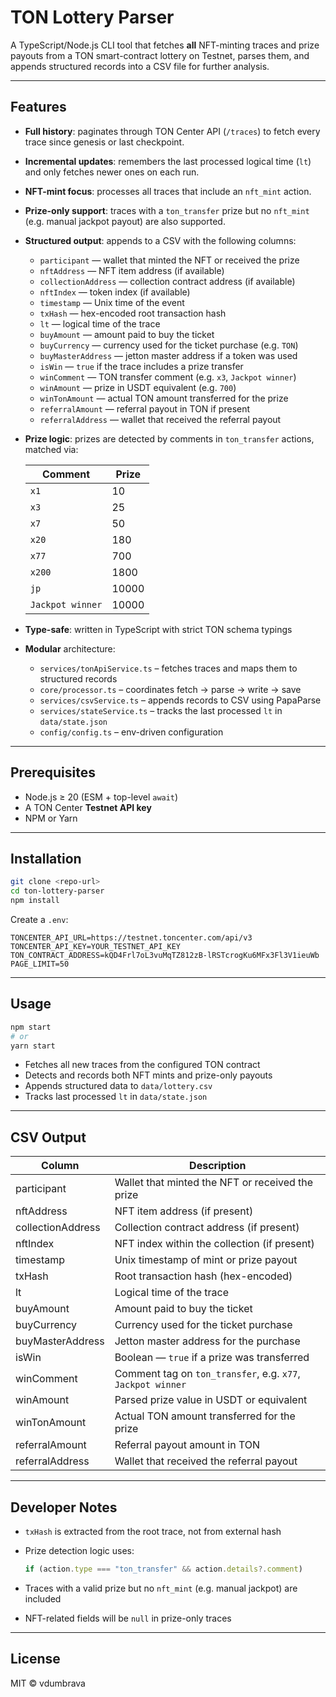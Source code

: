# TON Lottery Parser

A TypeScript/Node.js CLI tool that fetches **all** NFT-minting traces and prize payouts from a TON smart-contract lottery on Testnet, parses them, and appends structured records into a CSV file for further analysis.

---

## Features

- **Full history**: paginates through TON Center API (`/traces`) to fetch every trace since genesis or last checkpoint.
- **Incremental updates**: remembers the last processed logical time (`lt`) and only fetches newer ones on each run.
- **NFT-mint focus**: processes all traces that include an `nft_mint` action.
- **Prize-only support**: traces with a `ton_transfer` prize but no `nft_mint` (e.g. manual jackpot payout) are also supported.
- **Structured output**: appends to a CSV with the following columns:

  - `participant` — wallet that minted the NFT or received the prize
  - `nftAddress` — NFT item address (if available)
  - `collectionAddress` — collection contract address (if available)
  - `nftIndex` — token index (if available)
  - `timestamp` — Unix time of the event
  - `txHash` — hex-encoded root transaction hash
  - `lt` — logical time of the trace
  - `buyAmount` — amount paid to buy the ticket
  - `buyCurrency` — currency used for the ticket purchase (e.g. `TON`)
  - `buyMasterAddress` — jetton master address if a token was used
  - `isWin` — `true` if the trace includes a prize transfer
  - `winComment` — TON transfer comment (e.g. `x3`, `Jackpot winner`)
  - `winAmount` — prize in USDT equivalent (e.g. `700`)
  - `winTonAmount` — actual TON amount transferred for the prize
  - `referralAmount` — referral payout in TON if present
  - `referralAddress` — wallet that received the referral payout

- **Prize logic**: prizes are detected by comments in `ton_transfer` actions, matched via:

  | Comment          | Prize |
  | ---------------- | ----- |
  | `x1`             | 10    |
  | `x3`             | 25    |
  | `x7`             | 50    |
  | `x20`            | 180   |
  | `x77`            | 700   |
  | `x200`           | 1800  |
  | `jp`             | 10000 |
  | `Jackpot winner` | 10000 |

- **Type-safe**: written in TypeScript with strict TON schema typings
- **Modular** architecture:

  - `services/tonApiService.ts` – fetches traces and maps them to structured records
  - `core/processor.ts` – coordinates fetch → parse → write → save
  - `services/csvService.ts` – appends records to CSV using PapaParse
  - `services/stateService.ts` – tracks the last processed `lt` in `data/state.json`
  - `config/config.ts` – env-driven configuration

---

## Prerequisites

- Node.js ≥ 20 (ESM + top-level `await`)
- A TON Center **Testnet API key**
- NPM or Yarn

---

## Installation

```bash
git clone <repo-url>
cd ton-lottery-parser
npm install
```

Create a `.env`:

```dotenv
TONCENTER_API_URL=https://testnet.toncenter.com/api/v3
TONCENTER_API_KEY=YOUR_TESTNET_API_KEY
TON_CONTRACT_ADDRESS=kQD4Frl7oL3vuMqTZ812zB-lRSTcrogKu6MFx3Fl3V1ieuWb
PAGE_LIMIT=50
```

---

## Usage

```bash
npm start
# or
yarn start
```

- Fetches all new traces from the configured TON contract
- Detects and records both NFT mints and prize-only payouts
- Appends structured data to `data/lottery.csv`
- Tracks last processed `lt` in `data/state.json`

---

## CSV Output

| Column            | Description                                                 |
| ----------------- | ----------------------------------------------------------- |
| participant       | Wallet that minted the NFT or received the prize            |
| nftAddress        | NFT item address (if present)                               |
| collectionAddress | Collection contract address (if present)                    |
| nftIndex          | NFT index within the collection (if present)                |
| timestamp         | Unix timestamp of mint or prize payout                      |
| txHash            | Root transaction hash (hex-encoded)                         |
| lt                | Logical time of the trace                                   |
| buyAmount         | Amount paid to buy the ticket |
| buyCurrency       | Currency used for the ticket purchase |
| buyMasterAddress  | Jetton master address for the purchase |
| isWin             | Boolean — `true` if a prize was transferred                 |
| winComment        | Comment tag on `ton_transfer`, e.g. `x77`, `Jackpot winner` |
| winAmount         | Parsed prize value in USDT or equivalent                    |
| winTonAmount      | Actual TON amount transferred for the prize |
| referralAmount    | Referral payout amount in TON |
| referralAddress   | Wallet that received the referral payout |
---

## Developer Notes

- `txHash` is extracted from the root trace, not from external hash
- Prize detection logic uses:

  ```ts
  if (action.type === "ton_transfer" && action.details?.comment)
  ```

- Traces with a valid prize but no `nft_mint` (e.g. manual jackpot) are included
- NFT-related fields will be `null` in prize-only traces

---

## License

MIT © vdumbrava
